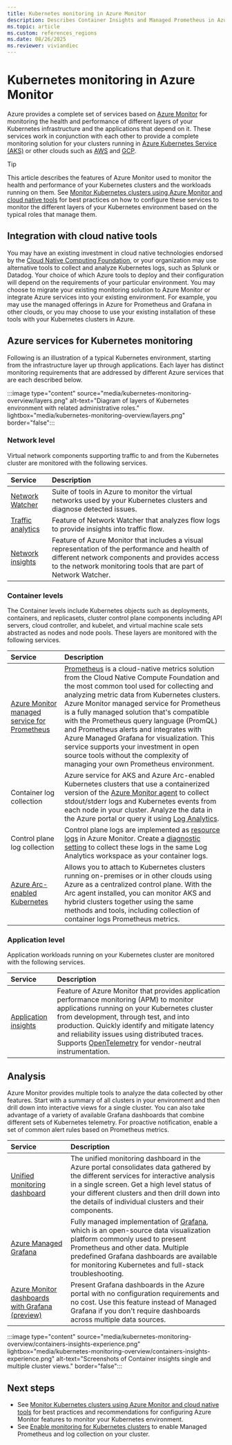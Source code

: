```yaml
---
title: Kubernetes monitoring in Azure Monitor
description: Describes Container Insights and Managed Prometheus in Azure Monitor, which work together to monitor your Kubernetes clusters.
ms.topic: article
ms.custom: references_regions
ms.date: 08/26/2025
ms.reviewer: viviandiec
---
```


# Kubernetes monitoring in Azure Monitor

Azure provides a complete set of services based on [Azure Monitor](../fundamentals/overview.md) for monitoring the health and performance of different layers of your Kubernetes infrastructure and the applications that depend on it. These services work in conjunction with each other to provide a complete monitoring solution for your clusters running in [Azure Kubernetes Service (AKS)](/azure/aks/intro-kubernetes) or other clouds such as [AWS](https://aws.amazon.com/kubernetes/) and [GCP](https://cloud.google.com/kubernetes-engine). 

> [!TIP]
> This article describes the features of Azure Monitor used to monitor the health and performance of your Kubernetes clusters and the workloads running on them. See [Monitor Kubernetes clusters using Azure Monitor and cloud native tools](./monitor-kubernetes.md) for best practices on how to configure these services to monitor the different layers of your Kubernetes environment based on the typical roles that manage them.

## Integration with cloud native tools

You may have an existing investment in cloud native technologies endorsed by the [Cloud Native Computing Foundation](https://www.cncf.io/), or your organization may use alternative tools to collect and analyze Kubernetes logs, such as Splunk or Datadog. Your choice of which Azure tools to deploy and their configuration will depend on the requirements of your particular environment. You may choose to migrate your existing monitoring solution to Azure Monitor or integrate Azure services into your existing environment. For example, you may use the managed offerings in Azure for Prometheus and Grafana in other clouds, or you may choose to use your existing installation of these tools with your Kubernetes clusters in Azure. 

## Azure services for Kubernetes monitoring

Following is an illustration of a typical Kubernetes environment, starting from the infrastructure layer up through applications. Each layer has distinct monitoring requirements that are addressed by different Azure services that are each described below.

:::image type="content" source="media/kubernetes-monitoring-overview/layers.png" alt-text="Diagram of layers of Kubernetes environment with related administrative roles." lightbox="media/kubernetes-monitoring-overview/layers.png"  border="false":::

### Network level
Virtual network components supporting traffic to and from the Kubernetes cluster are monitored with the following services.

| Service | Description |
|:---|:---|
| [Network Watcher](/azure/network-watcher/network-watcher-monitoring-overview) | Suite of tools in Azure to monitor the virtual networks used by your Kubernetes clusters and diagnose detected issues. |
| [Traffic analytics](/azure/network-watcher/traffic-analytics) | Feature of Network Watcher that analyzes flow logs to provide insights into traffic flow. | 
| [Network insights](/azure/network-watcher/network-insights-overview) | Feature of Azure Monitor that includes a visual representation of the performance and health of different network components and provides access to the network monitoring tools that are part of Network Watcher. |

### Container levels
The Container levels include Kubernetes objects such as deployments, containers, and replicasets, cluster control plane components including API servers, cloud controller, and kubelet, and virtual machine scale sets abstracted as nodes and node pools. These layers are monitored with the following services.

| Service | Description |
|:---|:---|
| [Azure Monitor managed service for Prometheus](../essentials/prometheus-metrics-overview.md) | [Prometheus](https://prometheus.io) is a cloud-native metrics solution from the Cloud Native Compute Foundation and the most common tool used for collecting and analyzing metric data from Kubernetes clusters. Azure Monitor managed service for Prometheus is a fully managed solution that's compatible with the Prometheus query language (PromQL) and Prometheus alerts and integrates with Azure Managed Grafana for visualization. This service supports your investment in open source tools without the complexity of managing your own Prometheus environment. |
| Container log collection | Azure service for AKS and Azure Arc-enabled Kubernetes clusters that use a containerized version of the [Azure Monitor agent](../agents/agents-overview.md) to collect stdout/stderr logs and Kubernetes events from each node in your cluster. Analyze the data in the Azure portal or query it using [Log Analytics](../logs/log-analytics-overview.md).   |
| Control plane log collection | Control plane logs are implemented as [resource logs](../platform/resource-logs.md) in Azure Monitor. Create a [diagnostic setting](../platform/diagnostic-settings.md) to collect these logs in the same Log Analytics workspace as your container logs. | 
| [Azure Arc-enabled Kubernetes](container-insights-enable-arc-enabled-clusters.md) | Allows you to attach to Kubernetes clusters running on-premises or in other clouds using Azure as a centralized control plane. With the Arc agent installed, you can monitor AKS and hybrid clusters together using the same methods and tools, including collection of container logs Prometheus metrics. |


### Application level
Application workloads running on your Kubernetes cluster are monitored with the following services.

| Service | Description |
|:---|:---|
| [Application insights](../app/app-insights-overview.md) |  Feature of Azure Monitor that provides application performance monitoring (APM) to monitor applications running on your Kubernetes cluster from development, through test, and into production. Quickly identify and mitigate latency and reliability issues using distributed traces. Supports [OpenTelemetry](../app/opentelemetry-overview.md#opentelemetry) for vendor-neutral instrumentation. |

## Analysis
Azure Monitor provides multiple tools to analyze the data collected by other features. Start with a summary of all clusters in your environment and then drill down into interactive views for a single cluster. You can also take advantage of a variety of available Grafana dashboards that combine different sets of Kubernetes telemetry. For proactive notification, enable a set of common alert rules based on Prometheus metrics.

| Service | Description |
|:---|:---|
| [Unified monitoring dashboard](./container-insights-analyze.md) | The unified monitoring dashboard in the Azure portal consolidates data gathered by the different services for interactive analysis in a single screen. Get a high level status of your different clusters and then drill down into the details of individual clusters and their components.  |
| [Azure Managed Grafana](/azure/managed-grafana/overview) | Fully managed implementation of [Grafana](https://grafana.com/), which is an open-source data visualization platform commonly used to present Prometheus and other data. Multiple predefined Grafana dashboards are available for monitoring Kubernetes and full-stack troubleshooting.|
| [Azure Monitor dashboards with Grafana (preview)](../visualize/visualize-grafana-overview.md) | Present Grafana dashboards in the Azure portal with no configuration requirements and no cost. Use this feature instead of Managed Grafana if you don't require dashboards across multiple data sources. |

:::image type="content" source="media/kubernetes-monitoring-overview/containers-insights-experience.png" lightbox="media/kubernetes-monitoring-overview/containers-insights-experience.png" alt-text="Screenshots of Container insights single and multiple cluster views." border="false":::



## Next steps

- See [Monitor Kubernetes clusters using Azure Monitor and cloud native tools](./monitor-kubernetes.md) for best practices and recommendations for configuring Azure Monitor features to monitor your Kubernetes environment.
- See [Enable monitoring for Kubernetes clusters](kubernetes-monitoring-enable.md) to enable Managed Prometheus and log collection on your cluster.


